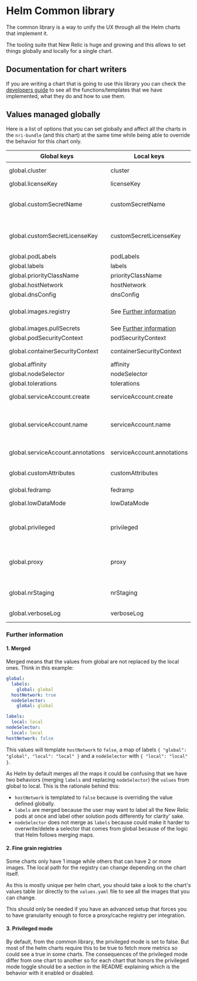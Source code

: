 # Helm Common library

The common library is a way to unify the UX through all the Helm charts that implement it.

The tooling suite that New Relic is huge and growing and this allows to set things globally
and locally for a single chart.

## Documentation for chart writers

If you are writing a chart that is going to use this library you can check the [developers guide](/library/common-library/DEVELOPERS.md) to see all
the functions/templates that we have implemented, what they do and how to use them.

## Values managed globally

Here is a list of options that you can set globally and affect all the charts in the `nri-bundle` (and this chart) at the same time while being
able to override the behavior for this chart only.

| Global keys | Local keys | Default | Merged[<sup>1</sup>](#values-managed-globally-1) | Description |
|-------------|------------|---------|--------------------------------------------------|-------------|
| global.cluster | cluster | `""` |  | Name of the Kubernetes cluster monitored |
| global.licenseKey | licenseKey | `""` |  | This set this license key to use |
| global.customSecretName | customSecretName | `""` |  | In case you don't want to have the license key in you values, this allows you to point to a user created secret to get the key from there |
| global.customSecretLicenseKey | customSecretLicenseKey | `""` |  | In case you don't want to have the license key in you values, this allows you to point to which secret key is the license key located |
| global.podLabels | podLabels | `{}` | yes | Additional labels for chart pods |
| global.labels | labels | `{}` | yes | Additional labels for chart objects |
| global.priorityClassName | priorityClassName | `""` |  | Sets pod's priorityClassName |
| global.hostNetwork | hostNetwork | `false` |  | Sets pod's hostNetwork |
| global.dnsConfig | dnsConfig | `{}` |  | Sets pod's dnsConfig |
| global.images.registry | See [Further information](#values-managed-globally-2) | `""` |  | Changes the registry where to get the images. Useful when there is an internal image cache/proxy |
| global.images.pullSecrets | See [Further information](#values-managed-globally-2) | `[]` | yes | Set secrets to be able to fetch images |
| global.podSecurityContext | podSecurityContext | `{}` |  | Sets security context (at pod level) |
| global.containerSecurityContext | containerSecurityContext | `{}` |  | Sets security context (at container level) |
| global.affinity | affinity | `{}` |  | Sets pod/node affinities |
| global.nodeSelector | nodeSelector | `{}` |  | Sets pod's node selector |
| global.tolerations | tolerations | `[]` |  | Sets pod's tolerations to node taints |
| global.serviceAccount.create | serviceAccount.create | `true` |  | Configures if the service account should be created or not |
| global.serviceAccount.name | serviceAccount.name | name of the release |  | Change the name of the service account. This is honored if you disable on this cahrt the creation of the service account so you can use your own. |
| global.serviceAccount.annotations | serviceAccount.annotations | `{}` | yes | Add these annotations to the service account we create |
| global.customAttributes | customAttributes | `{}` |  | Adds extra attributes to the cluster and all the metrics emitted to the backend |
| global.fedramp | fedramp | `false` |  | Enables FedRAMP |
| global.lowDataMode | lowDataMode | `false` |  | Reduces number of metrics sent in order to reduce costs |
| global.privileged | privileged | Depends on the chart |  | In each integration it has different behavior. See [Further information](#values-managed-globally-3) but all aims to send less metrics to the backend to try to save costs |
| global.proxy | proxy | `""` |  | Configures the integration to send all HTTP/HTTPS request through the proxy in that URL. The URL should have a standard format like `https://user:password@hostname:port` |
| global.nrStaging | nrStaging | `false` |  | Send the metrics to the staging backend. Requires a valid staging license key |
| global.verboseLog | verboseLog | `false` |  | Sets the debug logs to this integration or all integrations if it is set globally |

### Further information
<a name="values-managed-globally-1"></a>
#### 1. Merged

Merged means that the values from global are not replaced by the local ones. Think in this example:
```yaml
global:
  labels:
    global: global
  hostNetwork: true
  nodeSelector:
    global: global

labels:
  local: local
nodeSelector:
  local: local
hostNetwork: false
```

This values will template `hostNetwork` to `false`, a map of labels `{ "global": "global", "local": "local" }` and a `nodeSelector` with
`{ "local": "local" }`.

As Helm by default merges all the maps it could be confusing that we have two behaviors (merging `labels` and replacing `nodeSelector`)
the `values` from global to local. This is the rationale behind this:
* `hostNetwork` is templated to `false` because is overriding the value defined globally.
* `labels` are merged because the user may want to label all the New Relic pods at once and label other solution pods differently for
  clarity' sake.
* `nodeSelector` does not merge as `labels` because could make it harder to overwrite/delete a selector that comes from global because
  of the logic that Helm follows merging maps.

<a name="values-managed-globally-2"></a>
#### 2. Fine grain registries

Some charts only have 1 image while others that can have 2 or more images. The local path for the registry can change depending
on the chart itself.

As this is mostly unique per helm chart, you should take a look to the chart's values table (or directly to the `values.yaml` file to see all the
images that you can change.

This should only be needed if you have an advanced setup that forces you to have granularity enough to force a proxy/cache registry per integration.


<a name="values-managed-globally-3"></a>
#### 3. Privileged mode

By default, from the common library, the privileged mode is set to false. But most of the helm charts require this to be true to fetch more
metrics so could see a true in some charts. The consequences of the privileged mode differ from one chart to another so for each chart that
honors the privileged mode toggle should be a section in the README explaining which is the behavior with it enabled or disabled.
